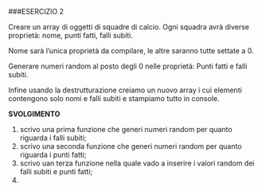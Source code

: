 ###ESERCIZIO 2

Creare un array di oggetti di squadre di calcio. Ogni squadra avrà diverse proprietà: nome, punti fatti, falli subiti.

Nome sarà l’unica proprietà da compilare, le altre saranno tutte settate a 0.

Generare numeri random al posto degli 0 nelle proprietà:
Punti fatti e falli subiti.

Infine usando la destrutturazione creiamo un nuovo array i cui elementi contengono solo nomi e falli subiti e stampiamo tutto in console.

**SVOLGIMENTO**
1. scrivo una prima funzione che generi numeri random per quanto riguarda i falli subiti;
2. scrivo una seconda funzione che generi numeri random per quanto riguarda i punti fatti;
3. scrivo uan terza funzione nella quale vado a inserire i valori random dei falli subiti e punti fatti;
4. 